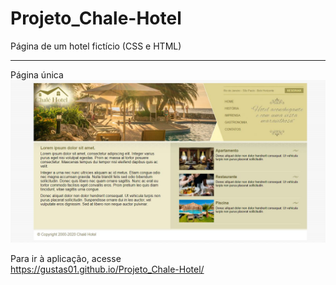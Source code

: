 # Projeto_Chale-Hotel
Página de um hotel fictício (CSS e HTML) <hr>

Página única
<img src="imagens/print1.JPG">

Para ir à aplicação, acesse <br>
https://gustas01.github.io/Projeto_Chale-Hotel/
